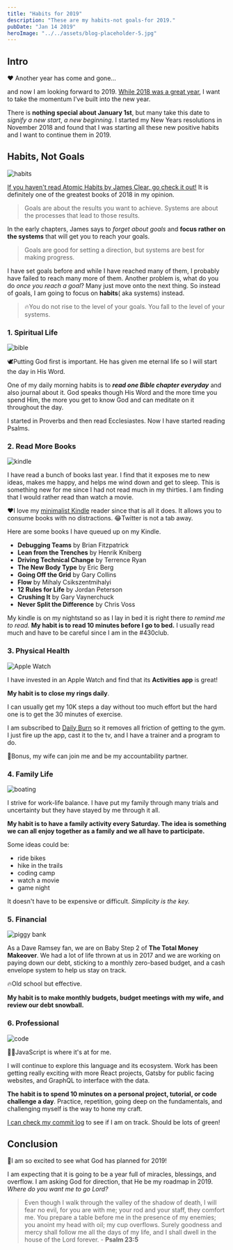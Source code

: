 ```yaml
---
title: "Habits for 2019"
description: "These are my habits-not goals-for 2019."
pubDate: "Jan 14 2019"
heroImage: "../../assets/blog-placeholder-5.jpg"
---
```


## Intro

❤️ Another year has come and gone...

and now I am looking forward to 2019. [While 2018 was a great year](https://frankpigeon.com/2018-year-in-review), I want to take the momentum I've built into the new year.

There is **nothing special about January 1st**, but many take this date to _signify a new start_, _a new beginning_. I started my New Years resolutions in November 2018 and found that I was starting all these new positive habits and I want to continue them in 2019.

## Habits, Not Goals

![habits](../../assets/habits.webp)

[If you haven't read Atomic Habits by James Clear, go check it out!](https://jamesclear.com/book/atomic-habits) It is definitely one of the greatest books of 2018 in my opinion.

> Goals are about the results you want to achieve. Systems are about the processes that lead to those results.

In the early chapters, James says to _forget about goals_ and **focus rather on the systems** that will get you to reach your goals.

> Goals are good for setting a direction, but systems are best for making progress.

I have set goals before and while I have reached many of them, I probably have failed to reach many more of them. Another problem is, what do you do _once you reach a goal_? Many just move onto the next thing. So instead of goals, I am going to focus on **habits**( aka systems) instead.

> 🔥You do not rise to the level of your goals. You fall to the level of your systems.

### 1. Spiritual Life

![bible](../../assets/bible.webp)

🕊️Putting God first is important. He has given me eternal life so I will start the day in His Word.

One of my daily morning habits is to **_read one Bible chapter everyday_** and also journal about it. God speaks though His Word and the more time you spend Him, the more you get to know God and can meditate on it throughout the day.

I started in Proverbs and then read Ecclesiastes. Now I have started reading Psalms.

### 2. Read More Books

![kindle](../../assets/kindle.webp)

I have read a bunch of books last year. I find that it exposes me to new ideas, makes me happy, and helps me wind down and get to sleep. This is something new for me since I had not read much in my thirties. I am finding that I would rather read than watch a movie.

❤️I love my [minimalist Kindle](http://www.rodrigofranco.com/MinimalKindle.html) reader since that is all it does. It allows you to consume books with no distractions. 😂Twitter is not a tab away.

Here are some books I have queued up on my Kindle.

- **Debugging Teams** by Brian Fitzpatrick
- **Lean from the Trenches** by Henrik Kniberg
- **Driving Technical Change** by Terrence Ryan
- **The New Body Type** by Eric Berg
- **Going Off the Grid** by Gary Collins
- **Flow** by Mihaly Csikszentmihalyi
- **12 Rules for Life** by Jordan Peterson
- **Crushing It** by Gary Vaynerchuck
- **Never Split the Difference** by Chris Voss

My kindle is on my nightstand so as I lay in bed it is right there _to remind me to read._ **My habit is to read 10 minutes before I go to bed.** I usually read much and have to be careful since I am in the #430club.

### 3. Physical Health

![Apple Watch](../../assets/watch.webp)

I have invested in an Apple Watch and find that its **Activities app** is great!

**My habit is to close my rings daily**.

I can usually get my 10K steps a day without too much effort but the hard one is to get the 30 minutes of exercise.

I am subscribed to [Daily Burn](https://dailyburn.com) so it removes all friction of getting to the gym. I just fire up the app, cast it to the tv, and I have a trainer and a program to do.

💪Bonus, my wife can join me and be my accountability partner.

### 4. Family Life

![boating](../../assets/boat.webp)

I strive for work-life balance. I have put my family through many trials and uncertainty but they have stayed by me through it all.

**My habit is to have a family activity every Saturday. The idea is something we can all enjoy together as a family and we all have to participate.**

Some ideas could be:

- ride bikes
- hike in the trails
- coding camp
- watch a movie
- game night

It doesn't have to be expensive or difficult. _Simplicity is the key._

### 5. Financial

![piggy bank](../../assets/piggy-bank.webp)

As a Dave Ramsey fan, we are on Baby Step 2 of **The Total Money Makeover**. We had a lot of life thrown at us in 2017 and we are working on paying down our debt, sticking to a monthly zero-based budget, and a cash envelope system to help us stay on track.

🔥Old school but effective.

**My habit is to make monthly budgets, budget meetings with my wife, and review our debt snowball.**

### 6. Professional

![code](../../assets/code.webp)

👨‍💻JavaScript is where it's at for me.

I will continue to explore this language and its ecosystem. Work has been getting really exciting with more React projects, Gatsby for public facing websites, and GraphQL to interface with the data.

**The habit is to spend 10 minutes on a personal project, tutorial, or code challenge a day**. Practice, repetition, going deep on the fundamentals, and challenging myself is the way to hone my craft.

[I can check my commit log](https://github.com/fpigeonjr) to see if I am on track. Should be lots of green!

## Conclusion

🎉I am so excited to see what God has planned for 2019!

I am expecting that it is going to be a year full of miracles, blessings, and overflow. I am asking God for direction, that He be my roadmap in 2019. _Where do you want me to go Lord?_

> Even though I walk through the valley of the shadow of death,
> I will fear no evil,
> for you are with me;
> your rod and your staff,
> they comfort me.
> You prepare a table before me
> in the presence of my enemies;
> you anoint my head with oil;
> my cup overflows.
> Surely goodness and mercy shall follow me
> all the days of my life,
> and I shall dwell in the house of the Lord
> forever. - **Psalm 23:5**

